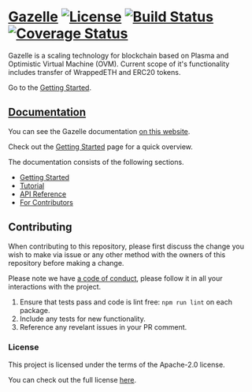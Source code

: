 # [Gazelle](https://gzle.io/) [![License](https://img.shields.io/badge/License-Apache%202.0-blue.svg)](https://opensource.org/licenses/Apache-2.0) [![Build Status](https://travis-ci.org/cryptoeconomicslab/wakkanay.svg?branch=master)](https://travis-ci.org/cryptoeconomicslab/wakkanay) [![Coverage Status](https://coveralls.io/repos/github/cryptoeconomicslab/wakkanay/badge.svg)](https://coveralls.io/github/cryptoeconomicslab/wakkanay)

Gazelle is a scaling technology for blockchain based on Plasma and Optimistic Virtual Machine (OVM). Current scope of it's functionality includes transfer of WrappedETH and ERC20 tokens.

Go to the [Getting Started](https://gzle.io/docs/getting-started/Try_Gazelle_In_Local).

## [Documentation](https://gzle.io/docs/Introduction)

You can see the Gazelle documentation [on this website](https://gzle.io/docs/Introduction).

Check out the [Getting Started](https://gzle.io/docs/getting-started/Try_Gazelle_In_Local) page for a quick overview.

The documentation consists of the following sections.

- [Getting Started](https://gzle.io/docs/getting-started/Try_Gazelle_In_Local)
- [Tutorial](https://gzle.io/docs/tutorial/cli-wallet/README)
- [API Reference](https://gzle.io/docs/api/Plasma_Aggregator)
- [For Contributors](https://gzle.io/docs/contributors/Related_Repositories)

## Contributing

When contributing to this repository, please first discuss the change you wish to make via issue or any other method with the owners of this repository before making a change.

Please note we have [a code of conduct](https://gzle.io/docs/contributors/Code_Of_Conduct), please follow it in all your interactions with the project.

1.  Ensure that tests pass and code is lint free: `npm run lint` on each package.
2.  Include any tests for new functionality.
3.  Reference any revelant issues in your PR comment.

### License

This project is licensed under the terms of the Apache-2.0 license.

You can check out the full license [here](/LICENSE).
